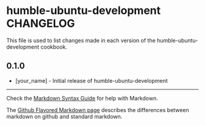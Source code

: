 humble-ubuntu-development CHANGELOG
===================================

This file is used to list changes made in each version of the humble-ubuntu-development cookbook.

0.1.0
-----
- [your_name] - Initial release of humble-ubuntu-development

- - -
Check the [Markdown Syntax Guide](http://daringfireball.net/projects/markdown/syntax) for help with Markdown.

The [Github Flavored Markdown page](http://github.github.com/github-flavored-markdown/) describes the differences between markdown on github and standard markdown.
